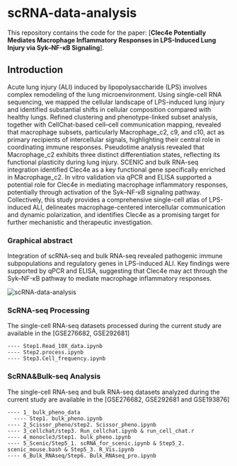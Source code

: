 # scRNA-data-analysis

This repository contains the code for the paper: [**Clec4e Potentially Mediates Macrophage Inflammatory Responses in LPS-Induced Lung Injury via Syk–NF-κB Signaling**]. 

## Introduction

Acute lung injury (ALI) induced by lipopolysaccharide (LPS) involves complex remodeling of the lung microenvironment. Using single-cell RNA sequencing, we mapped the cellular landscape of LPS-induced lung injury and identified substantial shifts in cellular composition compared with healthy lungs. Refined clustering and phenotype-linked subset analysis, together with CellChat-based cell–cell communication mapping, revealed that macrophage subsets, particularly Macrophage_c2, c9, and c10, act as primary recipients of intercellular signals, highlighting their central role in coordinating immune responses. Pseudotime analysis revealed that Macrophage_c2 exhibits three distinct differentiation states, reflecting its functional plasticity during lung injury. SCENIC and bulk RNA-seq integration identified Clec4e as a key functional gene specifically enriched in Macrophage_c2. In vitro validation via qPCR and ELISA supported a potential role for Clec4e in mediating macrophage inflammatory responses, potentially through activation of the Syk–NF-κB signaling pathway. Collectively, this study provides a comprehensive single-cell atlas of LPS-induced ALI, delineates macrophage-centered intercellular communication and dynamic polarization, and identifies Clec4e as a promising target for further mechanistic and therapeutic investigation. 

### Graphical abstract
Integration of scRNA-seq and bulk RNA-seq revealed pathogenic immune subpopulations and regulatory genes in LPS-induced ALI. Key findings were supported by qPCR and ELISA, suggesting that Clec4e may act through the Syk–NF-κB pathway to mediate macrophage inflammatory responses.

![scRNA-data-analysis](./docs/Graphical_abstract.png)



### ScRNA-seq Processing

The single-cell RNA-seq datasets processed during the current study are available in the [GSE276682, GSE292681]

```
---- Step1.Read_10X_data.ipynb
---- Step2.process.ipynb
---- Step3.Cell_frequency.ipynb
```
### ScRNA&Bulk-seq Analysis

The single-cell RNA-seq and bulk RNA-seq datasets analyzed during the current study are available in the [GSE276682, GSE292681 and GSE193876]

```
---- 1_ bulk_pheno_data
  ---- Step1. bulk_pheno.ipynb
---- 2_Scissor_pheno/step2. Scissor_pheno.ipynb
---- 3_cellchat/step3. Run_cellchat.ipynb & run_cell_chat.r
---- 4_monocle3/Step1. bulk_pheno.ipynb
---- 5_Scenic/Step5_1. scRNA_for_scenic.ipynb & Step5_2. scenic_mouse.bash & Step5_3. R_Vis.ipynb
---- 6_Bulk_RNAseq/Step6. Bulk_RNAseq_pro.ipynb
```



